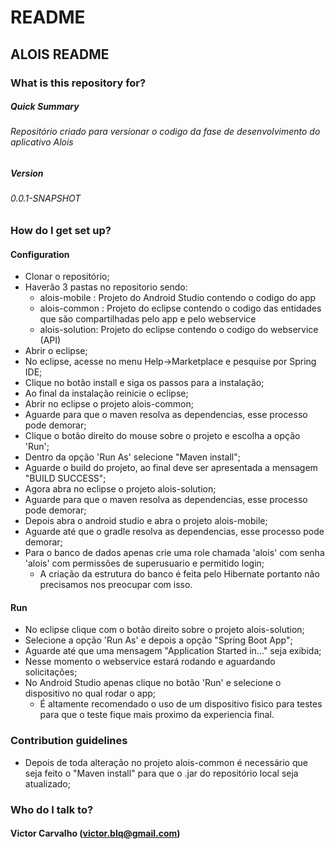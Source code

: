 # README #

## ALOIS README ##

### What is this repository for? ###

##### Quick Summary #####
###### Repositório criado para versionar o codigo da fase de desenvolvimento do aplicativo Alois ######
##### Version #####
###### 0.0.1-SNAPSHOT ######

### How do I get set up? ###
#### Configuration ####
* Clonar o repositório;
* Haverão 3 pastas no repositorio sendo:
  - alois-mobile : Projeto do Android Studio contendo o codigo do app
  - alois-common : Projeto do eclipse contendo o codigo das entidades que são compartilhadas pelo app e pelo webservice
  - alois-solution: Projeto do eclipse contendo o codigo do webservice (API)
* Abrir o eclipse;
* No eclipse, acesse no menu Help->Marketplace e pesquise por Spring IDE;
* Clique no botão install e siga os passos para a instalação;
* Ao final da instalação reinicie o eclipse;
* Abrir no eclipse o projeto alois-common;
* Aguarde para que o maven resolva as dependencias, esse processo pode demorar;
* Clique o botão direito do mouse sobre o projeto e escolha a opção 'Run';
* Dentro da opção 'Run As' selecione "Maven install";
* Aguarde o build do projeto, ao final deve ser apresentada a mensagem "BUILD SUCCESS";
* Agora abra no eclipse o projeto alois-solution;
* Aguarde para que o maven resolva as dependencias, esse processo pode demorar;
* Depois abra o android studio e abra o projeto alois-mobile;
* Aguarde até que o gradle resolva as dependencias, esse processo pode demorar;
* Para o banco de dados apenas crie uma role chamada 'alois' com senha 'alois' com permissões de superusuario e permitido login;
  * A criação da estrutura do banco é feita pelo Hibernate portanto não precisamos nos preocupar com isso.
  
#### Run ####
* No eclipse clique com o botão direito sobre o projeto alois-solution;
* Selecione a opção 'Run As' e depois a opção "Spring Boot App";
* Aguarde até que uma mensagem "Application Started in..." seja exibida;
* Nesse momento o webservice estará rodando e aguardando solicitações;
* No Android Studio apenas clique no botão 'Run' e selecione o dispositivo no qual rodar o app;
  * É altamente recomendado o uso de um dispositivo fisico para testes para que o teste fique mais proximo da experiencia final.


### Contribution guidelines ###

* Depois de toda alteração no projeto alois-common é necessário que seja feito o "Maven install" para que o .jar do repositório local seja atualizado;

### Who do I talk to? ###

#### Victor Carvalho (victor.blq@gmail.com) ####
